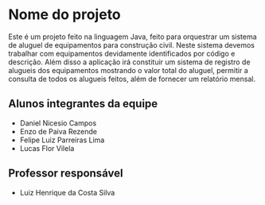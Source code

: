 # Nome do projeto
Este é um projeto feito na linguagem Java, feito para orquestrar um sistema de aluguel de equipamentos para construção civil. Neste sistema devemos trabalhar com equipamentos devidamente identificados por código e descrição. Além disso a aplicação irá constituir um sistema de registro de alugueis dos equipamentos mostrando o valor total do aluguel, permitir a consulta de todos os alugueis feitos, além de fornecer um relatório mensal.


## Alunos integrantes da equipe

* Daniel Nicesio Campos
* Enzo de Paiva Rezende
* Felipe Luiz Parreiras Lima
* Lucas Flor Vilela

## Professor responsável 

* Luiz Henrique da Costa Silva

